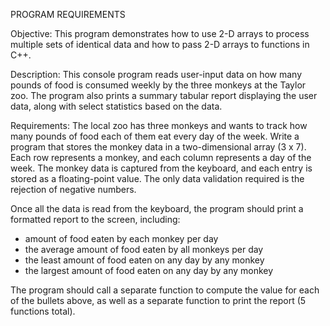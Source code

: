 PROGRAM REQUIREMENTS

Objective:
This program demonstrates how to use 2-D arrays to process multiple sets of identical data and  how to pass 2-D arrays to functions in C++.

Description: 
This console program reads user-input data on how many pounds of food is consumed weekly by the three monkeys at the Taylor zoo. The program also prints a summary tabular report displaying the user data, along with select statistics based on the data.

Requirements:
The local zoo has three monkeys and wants to track how many pounds of food each of them eat every day of the week. Write a program that stores the monkey data in a two-dimensional array (3 x 7). Each row represents a monkey, and each column represents a day of the week. The monkey data is captured from the keyboard, and each entry is stored as a floating-point value. The only data validation required is the rejection of negative numbers. 

Once all the data is read from the keyboard, the program should print a formatted report to the screen, including:
- amount of food eaten by each monkey per day
- the average amount of food eaten by all monkeys per day
- the least amount of food eaten on any day by any monkey
- the largest amount of food eaten on any day by any monkey

The program should call a separate function to compute the value for each of the bullets above, as well as a separate function to print the report (5 functions total).
